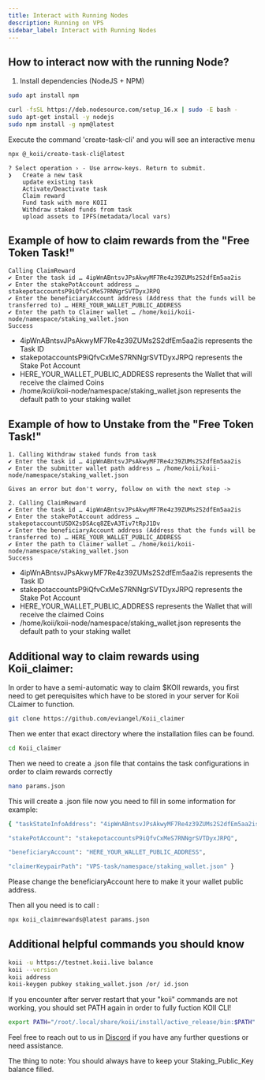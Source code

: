 ```yaml
---
title: Interact with Running Nodes
description: Running on VPS
sidebar_label: Interact with Running Nodes
---
```


## How to interact now with the running Node?

1. Install dependencies (NodeJS + NPM)

```bash
sudo apt install npm
```

```bash
curl -fsSL https://deb.nodesource.com/setup_16.x | sudo -E bash -
sudo apt-get install -y nodejs
sudo npm install -g npm@latest
```

Execute the command 'create-task-cli' and you will see an interactive menu


```bash
npx @_koii/create-task-cli@latest

```

```
? Select operation › - Use arrow-keys. Return to submit.
❯   Create a new task
    update existing task
    Activate/Deactivate task
    Claim reward
    Fund task with more KOII
    Withdraw staked funds from task
    upload assets to IPFS(metadata/local vars)
```

## Example of how to claim rewards from the "Free Token Task!"

```
Calling ClaimReward
✔ Enter the task id … 4ipWnABntsvJPsAkwyMF7Re4z39ZUMs2S2dfEm5aa2is
✔ Enter the stakePotAccount address … stakepotaccountsP9iQfvCxMeS7RNNgrSVTDyxJRPQ
✔ Enter the beneficiaryAccount address (Address that the funds will be transferred to) … HERE_YOUR_WALLET_PUBLIC_ADDRESS
✔ Enter the path to Claimer wallet … /home/koii/koii-node/namespace/staking_wallet.json
Success
```

- 4ipWnABntsvJPsAkwyMF7Re4z39ZUMs2S2dfEm5aa2is represents the Task ID
- stakepotaccountsP9iQfvCxMeS7RNNgrSVTDyxJRPQ represents the Stake Pot Account
- HERE_YOUR_WALLET_PUBLIC_ADDRESS represents the Wallet that will receive the claimed Coins
- /home/koii/koii-node/namespace/staking_wallet.json represents the default path to your staking wallet

## Example of how to Unstake from the "Free Token Task!"

```
1. Calling Withdraw staked funds from task
✔ Enter the task id … 4ipWnABntsvJPsAkwyMF7Re4z39ZUMs2S2dfEm5aa2is
✔ Enter the submitter wallet path address … /home/koii/koii-node/namespace/staking_wallet.json

Gives an error but don't worry, follow on with the next step ->

2. Calling ClaimReward
✔ Enter the task id … 4ipWnABntsvJPsAkwyMF7Re4z39ZUMs2S2dfEm5aa2is
✔ Enter the stakePotAccount address … stakepotaccountUSDX2sDSAcq8ZEvA3Tiv7tRpJ1Dv
✔ Enter the beneficiaryAccount address (Address that the funds will be transferred to) … HERE_YOUR_WALLET_PUBLIC_ADDRESS
✔ Enter the path to Claimer wallet … /home/koii/koii-node/namespace/staking_wallet.json
Success
```

- 4ipWnABntsvJPsAkwyMF7Re4z39ZUMs2S2dfEm5aa2is represents the Task ID
- stakepotaccountsP9iQfvCxMeS7RNNgrSVTDyxJRPQ represents the Stake Pot Account
- HERE_YOUR_WALLET_PUBLIC_ADDRESS represents the Wallet that will receive the claimed Coins
- /home/koii/koii-node/namespace/staking_wallet.json represents the default path to your staking wallet


## Additional way to claim rewards using Koii_claimer:

In order to have a semi-automatic way to claim $KOII rewards, you first need to get perequisites which have to be stored in your server for Koii CLaimer to function.

```bash
git clone https://github.com/eviangel/Koii_claimer

```

Then we enter that exact directory where the installation files can be found.
```bash
cd Koii_claimer
```

Then we need to create a .json file that contains the task configurations in order to claim rewards correctly

```bash
nano params.json
```

This will create a .json file now you need to fill in some information for example:

```bash
{ "taskStateInfoAddress": "4ipWnABntsvJPsAkwyMF7Re4z39ZUMs2S2dfEm5aa2is",

"stakePotAccount": "stakepotaccountsP9iQfvCxMeS7RNNgrSVTDyxJRPQ",

"beneficiaryAccount": "HERE_YOUR_WALLET_PUBLIC_ADDRESS",

"claimerKeypairPath": "VPS-task/namespace/staking_wallet.json" }
```

Please change the beneficiaryAccount here to make it your wallet public address.

Then all you need is to call :


```bash
npx koii_claimrewards@latest params.json
```

## Additional helpful commands you should know

```bash
koii -u https://testnet.koii.live balance
koii --version
koii address
koii-keygen pubkey staking_wallet.json /or/ id.json
```

If you encounter after server restart that your "koii" commands are not working, you should set PATH again in order to fully fuction KOII CLI!

```bash
export PATH="/root/.local/share/koii/install/active_release/bin:$PATH" --check to verify what is your correct path in the certain server!
```

Feel free to reach out to us in [Discord](https://discord.gg/koii-network) if you have any further questions or need assistance.

The thing to note: You should always have to keep your Staking_Public_Key balance filled.



